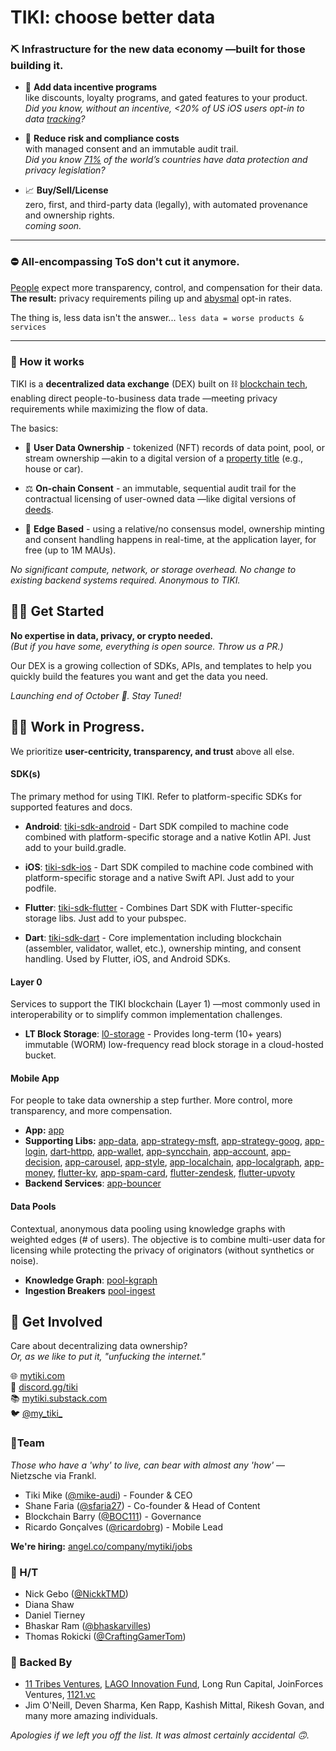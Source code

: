 # TIKI: choose better data   
### ⛏ Infrastructure for the new data economy —built for those building it.

- 🤑 **Add data incentive programs**  
like discounts, loyalty programs, and gated features to your product.  
*Did you know, without an incentive, <20% of US iOS users opt-in to data [tracking](https://support.apple.com/en-us/HT212025)?*  

- 🦺 **Reduce risk and compliance costs**  
with managed consent and an immutable audit trail.  
*Did you know [71%](https://unctad.org/page/data-protection-and-privacy-legislation-worldwide) of the world’s countries have data protection and privacy legislation?*  

- 📈 **Buy/Sell/License**  
zero, first, and third-party data (legally), with automated provenance and ownership rights.   
*coming soon.*  

---

### ⛔️ All-encompassing ToS don't cut it anymore. 
[People](https://www.cisco.com/c/dam/en_us/about/doing_business/trust-center/docs/cisco-cybersecurity-series-2021-cps.pdf) expect more transparency, control, and compensation for their data.  
**The result:** privacy requirements piling up and  [abysmal](https://www.flurry.com/blog/att-opt-in-rate-monthly-updates/) opt-in rates.

The thing is, less data isn't the answer...  `less data = worse products & services` 

---
### 🤖 How it works
 
TIKI is a **decentralized data exchange** (DEX) built on ⛓ [blockchain tech](https://github.com/tiki/.github/blob/main/profile/WHITEPAPER-2CHAINZ.md), enabling direct people-to-business data trade —meeting privacy requirements while maximizing the flow of data.

The basics: 

- 🧾 **User Data Ownership** - tokenized (NFT) records of data point, pool, or stream ownership —akin to a digital version of a [property title](https://en.wikipedia.org/wiki/Title_(property)) (e.g., house or car).  

- ⚖️ **On-chain Consent** - an immutable, sequential audit trail for the contractual licensing of user-owned data —like digital versions of [deeds](https://en.wikipedia.org/wiki/Deed#Requirements).   

- 📱 **Edge Based** - using a relative/no consensus model, ownership minting and consent handling happens in real-time, at the application layer, for free (up to 1M MAUs). 

*No significant compute, network, or storage overhead. No change to existing backend systems required. Anonymous to TIKI.*

## 🧙‍♂️ Get Started

**No expertise in data, privacy, or crypto needed.**  
*(But if you have some, everything is open source. Throw us a PR.)*

Our DEX is a growing collection of SDKs, APIs, and templates to help you quickly build the features you want and get the data you need.

*Launching end of October 🚀. Stay Tuned!*

## 🧑‍💻 Work in Progress.  
We prioritize **user-centricity, transparency, and trust** above all else. 

#### SDK(s)
The primary method for using TIKI. Refer to platform-specific SDKs for supported features and docs. 

- **Android**: [tiki-sdk-android](https://github.com/tiki/tiki-sdk-android) - Dart SDK compiled to machine code combined with platform-specific storage and a native Kotlin API. Just add to your build.gradle.  

- **iOS**: [tiki-sdk-ios](https://github.com/tiki/tiki-sdk-ios) - Dart SDK compiled to machine code combined with platform-specific storage and a native Swift API. Just add to your podfile.

- **Flutter**: [tiki-sdk-flutter](https://github.com/tiki/tiki-sdk-flutter) - Combines Dart SDK with Flutter-specific storage libs. Just add to your pubspec.

- **Dart**: [tiki-sdk-dart](https://github.com/tiki/tiki-sdk-dart) - Core implementation including blockchain (assembler, validator, wallet, etc.), ownership minting, and consent handling. Used by Flutter, iOS, and Android SDKs.

#### Layer 0
Services to support the TIKI blockchain (Layer 1) —most commonly used in interoperability or to simplify common implementation challenges.

- **LT Block Storage**: [l0-storage](https://github.com/tiki/l0-storage) - Provides long-term (10+ years) immutable (WORM) low-frequency read block storage in a cloud-hosted bucket. 

#### Mobile App
For people to take data ownership a step further. More control, more transparency, and more compensation.

- **App:** [app](https://github.com/tiki/app)
- **Supporting Libs:** [app-data](https://github.com/tiki/app-data), [app-strategy-msft](https://github.com/tiki/app-strategy-msft), [app-strategy-goog](https://github.com/tiki/app-strategy-goog), [app-login](https://github.com/tiki/app-login), [dart-httpp](https://github.com/tiki/dart-httpp), [app-wallet](https://github.com/tiki/app-wallet), [app-syncchain](https://github.com/tiki/app-syncchain), [app-account](https://github.com/tiki/app-account), [app-decision](https://github.com/tiki/app-decision), [app-carousel](https://github.com/tiki/app-carousel), [app-style](https://github.com/tiki/app-style), [app-localchain](https://github.com/tiki/app-localchain), [app-localgraph](https://github.com/tiki/app-localgraph), [app-money](https://github.com/tiki/app-money), [flutter-kv](https://github.com/tiki/flutter-kv), [app-spam-card](https://github.com/tiki/app-spam-card), [flutter-zendesk](https://github.com/tiki/flutter-zendesk), [flutter-upvoty](https://github.com/tiki/flutter-upvoty)
- **Backend Services**: [app-bouncer](https://github.com/tiki/app-bouncer)

#### Data Pools
Contextual, anonymous data pooling using knowledge graphs with weighted edges (# of users). The objective is to combine multi-user data for licensing while protecting the privacy of originators (without synthetics or noise).

- **Knowledge Graph**: [pool-kgraph](https://github.com/tiki/pool-kgraph)
- **Ingestion Breakers** [pool-ingest](https://github.com/tiki/pool-ingest)

## 👋 Get Involved

Care about decentralizing data ownership?  
*Or, as we like to put it, "unfucking the internet."*

🌐 [mytiki.com](https://mytiki.com)  
👾 [discord.gg/tiki](https://discord.gg/tiki)  
📚 [mytiki.substack.com](https://blog.mytiki.com)  
🐦 [@my_tiki_](https://twitter.com/my_tiki_)

### 🍍Team  
*Those who have a 'why' to live, can bear with almost any 'how'* —Nietzsche via Frankl.  

- Tiki Mike ([@mike-audi](https://github.com/mike-audi)) - Founder & CEO 
- Shane Faria ([@sfaria27](https://github.com/sfaria27)) - Co-founder & Head of Content
- Blockchain Barry ([@BOC111](https://github.com/BOC111)) - Governance
- Ricardo Gonçalves ([@ricardobrg](https://github.com/ricardobrg)) - Mobile Lead

**We're hiring:** [angel.co/company/mytiki/jobs](https://angel.co/company/mytiki/jobs)

### 🤠 H/T
- Nick Gebo ([@NickkTMD](https://github.com/NickkTMD))
- Diana Shaw
- Daniel Tierney
- Bhaskar Ram ([@bhaskarvilles](https://github.com/bhaskarvilles))
- Thomas Rokicki ([@CraftingGamerTom](https://github.com/CraftingGamerTom))

### 🍹 Backed By
- [11 Tribes Ventures](https://11tribes.vc), [LAGO Innovation Fund](https://www.lagoinnovation.com), Long Run Capital, JoinForces Ventures, [1121.vc](https://1121.vc)
- Jim O'Neill, Deven Sharma, Ken Rapp, Kashish Mittal, Rikesh Govan, and many more amazing individuals.

*Apologies if we left you off the list. It was almost certainly accidental 🙃.*
